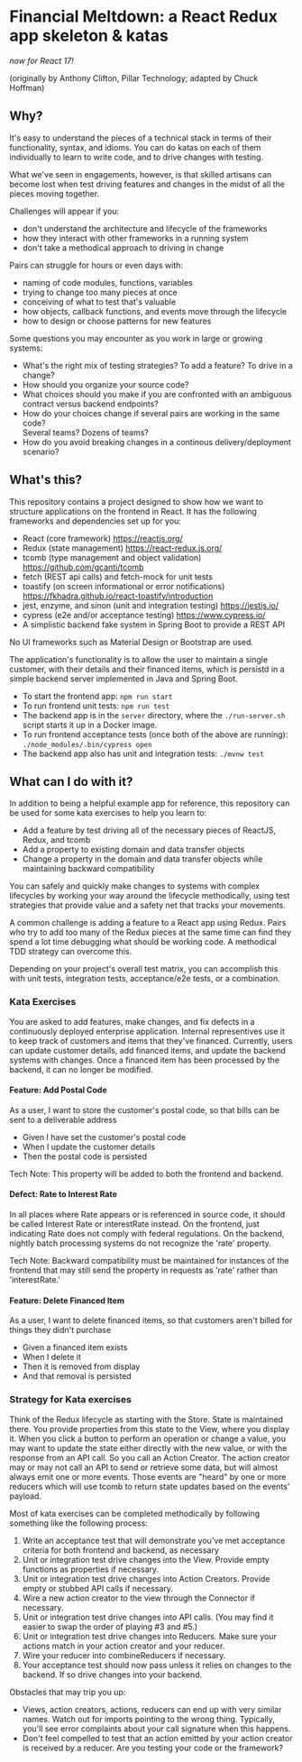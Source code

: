 # Financial Meltdown: a React Redux app skeleton & katas

_now for React 17!_

(originally by Anthony Clifton, Pillar Technology; adapted by Chuck Hoffman)

## Why?

It's easy to understand the pieces of a technical stack
in terms of their functionality, syntax, and idioms. You can do katas
on each of them individually to learn to write code, and to drive changes
with testing.

What we've seen in engagements, however, is that skilled artisans can become
lost when test driving features and changes in the midst of all the pieces
moving together.

Challenges will appear if you:

- don't understand the architecture and lifecycle of the frameworks
- how they interact with other frameworks in a running system
- don't take a methodical approach to driving in change

Pairs can struggle for hours or even days with:

- naming of code modules, functions, variables
- trying to change too many pieces at once
- conceiving of what to test that's valuable
- how objects, callback functions, and events move through the lifecycle
- how to design or choose patterns for new features

Some questions you may encounter as you work in large or growing systems:

- What's the right mix of testing strategies? To add a feature? To drive in a
  change?
- How should you organize your source code?
- What choices should you make if you are confronted with an ambiguous contract
  versus backend endpoints?
- How do your choices change if several pairs are working in the same code?  
  Several teams? Dozens of teams?
- How do you avoid breaking changes in a continous delivery/deployment scenario?

## What's this?

This repository contains a project designed to show how we want to structure
applications on the frontend in React. It has the following
frameworks and dependencies set up for you:

- React (core framework) <https://reactjs.org/>
- Redux (state management) <https://react-redux.js.org/>
- tcomb (type management and object validation)
  <https://github.com/gcanti/tcomb>
- fetch (REST api calls) and fetch-mock for unit tests
- toastify (on screen informational or error notifications)
  <https://fkhadra.github.io/react-toastify/introduction>
- jest, enzyme, and sinon (unit and integration testing) <https://jestjs.io/>
- cypress (e2e and/or acceptance testing) <https://www.cypress.io/>
- A simplistic backend fake system in Spring Boot to provide a REST API

No UI frameworks such as Material Design or Bootstrap are used.

The application's functionality is to allow the user to maintain a single
customer, with their details and their financed items, which is persistd
in a simple backend server implemented in Java and Spring Boot.

- To start the frontend app: `npm run start`
- To run frontend unit tests: `npm run test`
- The backend app is in the `server` directory, where the `./run-server.sh`
script starts it up in a Docker image.
- To run frontend acceptance tests (once both of the above are running):
`./node_modules/.bin/cypress open`
- The backend app also has unit and integration tests: `./mvnw test`

## What can I do with it?

In addition to being a helpful example app for reference, this repository can be
used for some kata exercises to help you learn to:

- Add a feature by test driving all of the necessary pieces of ReactJS, Redux,
  and tcomb
- Add a property to existing domain and data transfer objects
- Change a property in the domain and data transfer objects while maintaining
  backward compatibility

You can safely and quickly make changes to systems with complex lifecycles
by working your way around the lifecycle methodically, using test strategies
that provide value and a safety net that tracks your movements.

A common challenge is adding a feature to a React app using Redux. Pairs
who try to add too many of the Redux pieces at the same time can find they
spend a lot time debugging what should be working code. A methodical TDD
strategy can overcome this.

Depending on your project's overall test matrix, you can accomplish this
with unit tests, integration tests, acceptance/e2e tests, or a combination.

### Kata Exercises

You are asked to add features, make changes, and fix defects in a continuously
deployed enterprise application. Internal representives use it to keep track
of customers and items that they've financed. Currently, users can update
customer details, add financed items, and update the backend systems with
changes. Once a financed item has been processed by the backend, it can no
longer be modified.

#### Feature: Add Postal Code

As a user, I want to store the customer's postal code, so that bills can be sent
to a deliverable address

- Given I have set the customer's postal code
- When I update the customer details
- Then the postal code is persisted

Tech Note: This property will be added to both the frontend and backend.

#### Defect: Rate to Interest Rate

In all places where Rate appears or is referenced in source code,
it should be called Interest Rate or interestRate instead. On the frontend,
just indicating Rate does not comply with federal regulations. On the backend,
nightly batch processing systems do not recognize the 'rate' property.

Tech Note: Backward compatibility must be maintained for instances of the
frontend that may still send the property in requests as 'rate' rather than
'interestRate.'

#### Feature: Delete Financed Item

As a user, I want to delete financed items, so that customers aren't billed for
things they didn't purchase

- Given a financed item exists
- When I delete it
- Then it is removed from display
- And that removal is persisted

### Strategy for Kata exercises

Think of the Redux lifecycle as starting with the Store. State is maintained
there. You provide properties from this state to the View, where you display
it. When you click a button to perform an operation or change a value, you
may want to update the state either directly with the new value, or with the
response from an API call. So you call an Action Creator. The action
creator may or may not call an API to send or retrieve some data, but
will almost always emit one or more events. Those events are "heard" by
one or more reducers which will use tcomb to return state updates based
on the events' payload.

Most of kata exercises can be completed methodically by following something
like the following process:

1. Write an acceptance test that will demonstrate you've met acceptance
   criteria for both frontend and backend, as necessary
2. Unit or integration test drive changes into the View. Provide empty
   functions as properties if necessary.
3. Unit or integration test drive changes into Action Creators. Provide
   empty or stubbed API calls if necessary.
4. Wire a new action creator to the view through the Connector if necessary.
5. Unit or integration test drive changes into API calls. (You may find it
   easier to swap the order of playing #3 and #5.)
6. Unit or integration test drive changes into Reducers. Make sure your
   actions match in your action creator and your reducer.
7. Wire your reducer into combineReducers if necessary.
8. Your acceptance test should now pass unless it relies on changes to the
   backend. If so drive changes into your backend.

Obstacles that may trip you up:

- Views, action creators, actions, reducers can end up with very similar names.
  Watch out for imports pointing to the wrong thing. Typically, you'll see
  error complaints about your call signature when this happens.
- Don't feel compelled to test that an action emitted by your action creator
  is received by a reducer. Are you testing your code or the framework?
